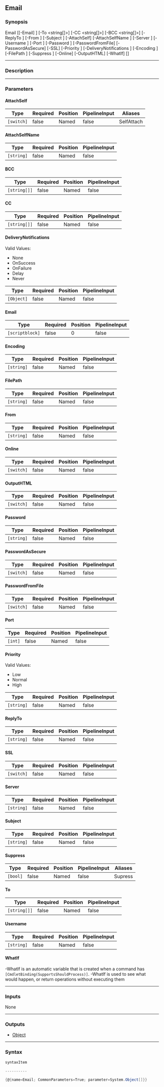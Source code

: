 Email
-----




### Synopsis

Email [[-Email] <scriptblock>] [-To <string[]>] [-CC <string[]>] [-BCC <string[]>] [-ReplyTo <string>] [-From <string>] [-Subject <string>] [-AttachSelf] [-AttachSelfName <string>] [-Server <string>] [-Username <string>] [-Port <int>] [-Password <string>] [-PasswordFromFile] [-PasswordAsSecure] [-SSL] [-Priority <string>] [-DeliveryNotifications <Object>] [-Encoding <string>] [-FilePath <string>] [-Suppress <bool>] [-Online] [-OutputHTML] [-WhatIf] [<CommonParameters>]




---


### Description


---


### Parameters
#### **AttachSelf**




|Type      |Required|Position|PipelineInput|Aliases   |
|----------|--------|--------|-------------|----------|
|`[switch]`|false   |Named   |false        |SelfAttach|



#### **AttachSelfName**




|Type      |Required|Position|PipelineInput|
|----------|--------|--------|-------------|
|`[string]`|false   |Named   |false        |



#### **BCC**




|Type        |Required|Position|PipelineInput|
|------------|--------|--------|-------------|
|`[string[]]`|false   |Named   |false        |



#### **CC**




|Type        |Required|Position|PipelineInput|
|------------|--------|--------|-------------|
|`[string[]]`|false   |Named   |false        |



#### **DeliveryNotifications**

Valid Values:

* None
* OnSuccess
* OnFailure
* Delay
* Never






|Type      |Required|Position|PipelineInput|
|----------|--------|--------|-------------|
|`[Object]`|false   |Named   |false        |



#### **Email**




|Type           |Required|Position|PipelineInput|
|---------------|--------|--------|-------------|
|`[scriptblock]`|false   |0       |false        |



#### **Encoding**




|Type      |Required|Position|PipelineInput|
|----------|--------|--------|-------------|
|`[string]`|false   |Named   |false        |



#### **FilePath**




|Type      |Required|Position|PipelineInput|
|----------|--------|--------|-------------|
|`[string]`|false   |Named   |false        |



#### **From**




|Type      |Required|Position|PipelineInput|
|----------|--------|--------|-------------|
|`[string]`|false   |Named   |false        |



#### **Online**




|Type      |Required|Position|PipelineInput|
|----------|--------|--------|-------------|
|`[switch]`|false   |Named   |false        |



#### **OutputHTML**




|Type      |Required|Position|PipelineInput|
|----------|--------|--------|-------------|
|`[switch]`|false   |Named   |false        |



#### **Password**




|Type      |Required|Position|PipelineInput|
|----------|--------|--------|-------------|
|`[string]`|false   |Named   |false        |



#### **PasswordAsSecure**




|Type      |Required|Position|PipelineInput|
|----------|--------|--------|-------------|
|`[switch]`|false   |Named   |false        |



#### **PasswordFromFile**




|Type      |Required|Position|PipelineInput|
|----------|--------|--------|-------------|
|`[switch]`|false   |Named   |false        |



#### **Port**




|Type   |Required|Position|PipelineInput|
|-------|--------|--------|-------------|
|`[int]`|false   |Named   |false        |



#### **Priority**

Valid Values:

* Low
* Normal
* High






|Type      |Required|Position|PipelineInput|
|----------|--------|--------|-------------|
|`[string]`|false   |Named   |false        |



#### **ReplyTo**




|Type      |Required|Position|PipelineInput|
|----------|--------|--------|-------------|
|`[string]`|false   |Named   |false        |



#### **SSL**




|Type      |Required|Position|PipelineInput|
|----------|--------|--------|-------------|
|`[switch]`|false   |Named   |false        |



#### **Server**




|Type      |Required|Position|PipelineInput|
|----------|--------|--------|-------------|
|`[string]`|false   |Named   |false        |



#### **Subject**




|Type      |Required|Position|PipelineInput|
|----------|--------|--------|-------------|
|`[string]`|false   |Named   |false        |



#### **Suppress**




|Type    |Required|Position|PipelineInput|Aliases|
|--------|--------|--------|-------------|-------|
|`[bool]`|false   |Named   |false        |Supress|



#### **To**




|Type        |Required|Position|PipelineInput|
|------------|--------|--------|-------------|
|`[string[]]`|false   |Named   |false        |



#### **Username**




|Type      |Required|Position|PipelineInput|
|----------|--------|--------|-------------|
|`[string]`|false   |Named   |false        |



#### **WhatIf**
-WhatIf is an automatic variable that is created when a command has ```[CmdletBinding(SupportsShouldProcess)]```.
-WhatIf is used to see what would happen, or return operations without executing them


---


### Inputs
None




---


### Outputs
* [Object](https://learn.microsoft.com/en-us/dotnet/api/System.Object)






---


### Syntax
```PowerShell
syntaxItem
```
```PowerShell
----------
```
```PowerShell
{@{name=Email; CommonParameters=True; parameter=System.Object[]}}
```

